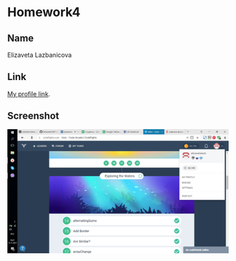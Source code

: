 # Homework4

## Name

Elizaveta Lazbanicova


## Link

[My profile link](https://codefights.com/profile/elizavetalazb/stats).


## Screenshot

![codefights](https://github.com/Elizaveta1997/homework-template/blob/feature-homework-9/screen.PNG)
